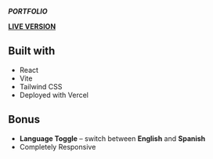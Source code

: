 **_PORTFOLIO_**

**[LIVE VERSION]()** 


**Built with**
---
- React
- Vite
- Tailwind CSS
- Deployed with Vercel

**Bonus**
---

- **Language Toggle** – switch between **English** and **Spanish**
- Completely Responsive

